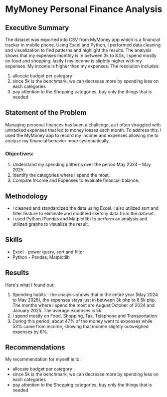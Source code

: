 # MyMoney Personal Finance Analysis

## **Executive Summary**
The dataset was exported into CSV from MyMoney app which is a financial tracker in mobile phone. Using Excel and Python, I performed data cleaning and visualization to find patterns and highlight the results. The analysis shows that my expenses monthly is in between 3k to 8.5k, I spend mostly on food and shopping, lastly I my income is slightly higher with my expenses. My income is higher than my expenses. The resolution includes:

1. allocate budget per category 
2. since 5k is the benchmark, we can decrease more by spending less on each categories
3. pay attention to the Shopping categories, buy only the things that is needed


## **Statement of the Problem**
Managing personal finances has been a challenge, as I often struggled with untracked expenses that led to money losses each month. To address this, I used the MyMoney app to record my income and expenses allowing me to analyze my financial behavior more systematically.

### **Objectives:**
1. Understand my spending patterns over the period May 2024 – May 2025.
2. Identify the categories where I spend the most.
3. Compare Income and Expenses to evaluate financial balance.

## **Methodology**
* I cleaned and standardized the data using Excel. I also utilized sort and filter feature to eliminate and modified sketchy data from the dataset.
* I used Python (Pandas and Matplotlib) to perform an analysis and utilized graphs to visualize the result.

## **Skills**
* Excel - power query, sort and filter
* Python - Pandas, Matplotlib

## **Results**
Here's what I found out:
1. Spending habits - the analysis shows that in the entire year (May 2024 to May 2025), the expenses stays just in between 3k php to 8.5k php. The months where I spend the most are August,October of 2024 and January 2025. The average expenses is 5k.
2. I spend mostly on Food, Shopping, Tax, Telephone and Transportation 
3. During this period, about 47% of the money went to expenses while 53% came from income, showing that income slightly outweighed expenses by 6%.

## **Recommendations**
My recommendation for myself is to:
*  allocate budget per category 
* since 5k is the benchmark, we can decrease more by spending less on each categories
* pay attention to the Shopping categories, buy only the things that is needed





